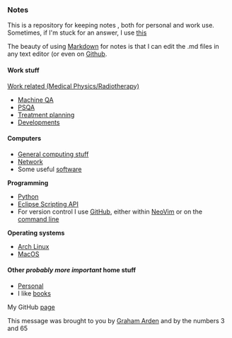 ### Notes

This is a repository for keeping notes , both for personal and work use.  Sometimes, if I'm stuck for an answer, I use [this](https://chat.openai.com)

The beauty of using [Markdown](https://github.com/adam-p/markdown-here/wiki/Markdown-Cheatsheet) for notes is that I can edit the .md files in any text editor (or even on [Github](https://github.com/GrahamArden).

#### Work stuff

[Work related (Medical Physics/Radiotherapy)](./work/README.md)

- [Machine QA](./work/Machine%20QA.md)
- [PSQA](./work/psqa/README.md)
- [Treatment planning](./work/treatment_planning/README.md)
- [Developments](./work/Developments.md)
  
#### Computers

- [General computing stuff](./computing/README.md)
- [Network](./computing/network.md)
- Some useful [software](./computing/software.md) 

__Programming__

- [Python](./python/README.md)
- [Eclipse Scripting API](./esapi/README.md)
- For version control I use [GitHub](https://github.com/GrahamArden), either within [NeoVim](https://neovim.io/) or on the [command line](https://docs.github.com/en/github-cli/github-cli/about-github-cli)

__Operating systems__

- [Arch Linux](./arch_linux/README.md)
- [MacOS](./macos/README.md)

#### Other _probably more important_ home stuff

- [Personal](./personal/README.md)
- I like [books](./books/README.md)

My GitHub [page](https://github.com/GrahamArden)

This message was brought to you by [Graham Arden](<mailto:graham.arden@trigfa.org.uk>) and by the numbers 3 and 65
